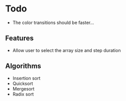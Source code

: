 # Todo

* The color transitions should be faster...


## Features

* Allow user to select the array size and step duration

## Algorithms

* Insertion sort
* Quicksort
* Mergesort
* Radix sort